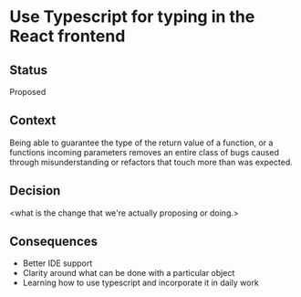 # Use Typescript for typing in the React frontend

## Status

Proposed

## Context

Being able to guarantee the type of the return value of a function, or a functions incoming parameters 
removes an entire class of bugs caused through misunderstanding or refactors that touch more than was expected.

## Decision

<what is the change that we're actually proposing or doing.>

## Consequences

- Better IDE support 
- Clarity around what can be done with a particular object
- Learning how to use typescript and incorporate it in daily work
